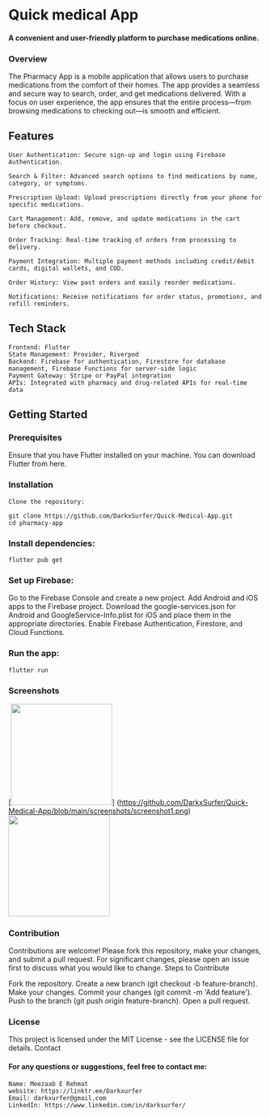 # Quick medical App

#### A convenient and user-friendly platform to purchase medications online.

### Overview

The Pharmacy App is a mobile application that allows users to purchase medications from the comfort of their homes. The app provides a seamless and secure way to search, order, and get medications delivered. With a focus on user experience, the app ensures that the entire process—from browsing medications to checking out—is smooth and efficient.

## Features

    User Authentication: Secure sign-up and login using Firebase Authentication.

    Search & Filter: Advanced search options to find medications by name, category, or symptoms.

    Prescription Upload: Upload prescriptions directly from your phone for specific medications.

    Cart Management: Add, remove, and update medications in the cart before checkout.

    Order Tracking: Real-time tracking of orders from processing to delivery.

    Payment Integration: Multiple payment methods including credit/debit cards, digital wallets, and COD.

    Order History: View past orders and easily reorder medications.

    Notifications: Receive notifications for order status, promotions, and refill reminders.

## Tech Stack

    Frontend: Flutter
    State Management: Provider, Riverpod
    Backend: Firebase for authentication, Firestore for database management, Firebase Functions for server-side logic
    Payment Gateway: Stripe or PayPal integration
    APIs: Integrated with pharmacy and drug-related APIs for real-time data

## Getting Started

### Prerequisites

Ensure that you have Flutter installed on your machine. You can download Flutter from here.

### Installation

    Clone the repository:

    git clone https://github.com/DarkxSurfer/Quick-Medical-App.git
    cd pharmacy-app

### Install dependencies:

    flutter pub get

### Set up Firebase:

Go to the Firebase Console and create a new project.
Add Android and iOS apps to the Firebase project.
Download the google-services.json for Android and GoogleService-Info.plist for iOS and place them in the
appropriate directories.
Enable Firebase Authentication, Firestore, and Cloud Functions.

### Run the app:

    flutter run

### Screenshots

[<img src="https://github.com/DarkxSurfer/Quick-Medical-App/blob/main/screenshots/screenshot1.png" width="200">]
(https://github.com/DarkxSurfer/Quick-Medical-App/blob/main/screenshots/screenshot1.png)
[<img src="https://github.com/DarkxSurfer/Quick-Medical-App/blob/main/screenshots/screenshot2.png" width="200">](https://github.com/arkxSurfer/Quick-Medical-App/blob/main/screenshots/screenshot2.png)

### Contribution

Contributions are welcome! Please fork this repository, make your changes, and submit a pull request. For significant changes, please open an issue first to discuss what you would like to change.
Steps to Contribute

Fork the repository.
Create a new branch (git checkout -b feature-branch).
Make your changes.
Commit your changes (git commit -m 'Add feature').  
 Push to the branch (git push origin feature-branch).
Open a pull request.

### License

This project is licensed under the MIT License - see the LICENSE file for details.
Contact

#### For any questions or suggestions, feel free to contact me:

    Name: Meezaab E Rehmat
    website: https://linktr.ee/Darkxurfer
    Email: darkxurfer@gmail.com
    LinkedIn: https://www.linkedin.com/in/darksurfer/
